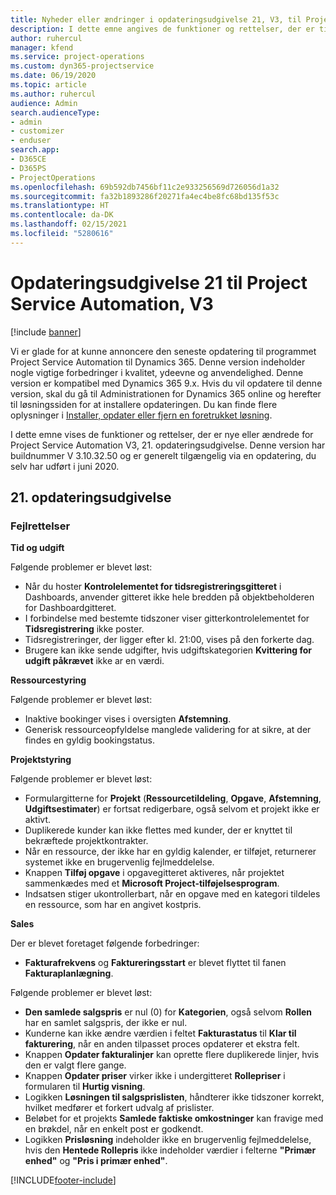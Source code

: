 ```yaml
---
title: Nyheder eller ændringer i opdateringsudgivelse 21, V3, til Project Service Automation
description: I dette emne angives de funktioner og rettelser, der er tilgængelige til Project Service Automation, opdateringsudgivelse 21, V3.
author: ruhercul
manager: kfend
ms.service: project-operations
ms.custom: dyn365-projectservice
ms.date: 06/19/2020
ms.topic: article
ms.author: ruhercul
audience: Admin
search.audienceType:
- admin
- customizer
- enduser
search.app:
- D365CE
- D365PS
- ProjectOperations
ms.openlocfilehash: 69b592db7456bf11c2e933256569d726056d1a32
ms.sourcegitcommit: fa32b1893286f20271fa4ec4be8fc68bd135f53c
ms.translationtype: HT
ms.contentlocale: da-DK
ms.lasthandoff: 02/15/2021
ms.locfileid: "5280616"
---
```

# <a name="project-service-automation-update-release-21-v3"></a>Opdateringsudgivelse 21 til Project Service Automation, V3

[!include [banner](../includes/psa-now-project-operations.md)]

Vi er glade for at kunne annoncere den seneste opdatering til programmet Project Service Automation til Dynamics 365. Denne version indeholder nogle vigtige forbedringer i kvalitet, ydeevne og anvendelighed. Denne version er kompatibel med Dynamics 365 9.x. Hvis du vil opdatere til denne version, skal du gå til Administrationen for Dynamics 365 online og herefter til løsningssiden for at installere opdateringen. Du kan finde flere oplysninger i [Installer, opdater eller fjern en foretrukket løsning](https://docs.microsoft.com/power-platform/admin/install-remove-preferred-solution).

I dette emne vises de funktioner og rettelser, der er nye eller ændrede for Project Service Automation V3, 21. opdateringsudgivelse. Denne version har buildnummer V 3.10.32.50 og er generelt tilgængelig via en opdatering, du selv har udført i juni 2020.

## <a name="update-release-21"></a>21. opdateringsudgivelse

### <a name="bug-fixes"></a>Fejlrettelser

**Tid og udgift**

Følgende problemer er blevet løst:

- Når du hoster **Kontrolelementet for tidsregistreringsgitteret** i Dashboards, anvender gitteret ikke hele bredden på objektbeholderen for Dashboardgitteret.
- I forbindelse med bestemte tidszoner viser gitterkontrolelementet for **Tidsregistrering** ikke poster.
- Tidsregistreringer, der ligger efter kl. 21:00, vises på den forkerte dag.
- Brugere kan ikke sende udgifter, hvis udgiftskategorien **Kvittering for udgift påkrævet** ikke ar en værdi.

**Ressourcestyring**

Følgende problemer er blevet løst:

- Inaktive bookinger vises i oversigten **Afstemning**.
- Generisk ressourceopfyldelse manglede validering for at sikre, at der findes en gyldig bookingstatus.

**Projektstyring**

Følgende problemer er blevet løst:

- Formulargitterne for **Projekt** (**Ressourcetildeling**, **Opgave**, **Afstemning**, **Udgiftsestimater**) er fortsat redigerbare, også selvom et projekt ikke er aktivt.
- Duplikerede kunder kan ikke flettes med kunder, der er knyttet til bekræftede projektkontrakter.
- Når en ressource, der ikke har en gyldig kalender, er tilføjet, returnerer systemet ikke en brugervenlig fejlmeddelelse.
- Knappen **Tilføj opgave** i opgavegitteret aktiveres, når projektet sammenkædes med et **Microsoft Project-tilføjelsesprogram**.
- Indsatsen stiger ukontrollerbart, når en opgave med en kategori tildeles en ressource, som har en angivet kostpris.

**Sales**

Der er blevet foretaget følgende forbedringer:

- **Fakturafrekvens** og **Faktureringsstart** er blevet flyttet til fanen **Fakturaplanlægning**.

Følgende problemer er blevet løst:

- **Den samlede salgspris** er nul (0) for **Kategorien**, også selvom **Rollen** har en samlet salgspris, der ikke er nul.
- Kunderne kan ikke ændre værdien i feltet **Fakturastatus** til **Klar til fakturering**, når en anden tilpasset proces opdaterer et ekstra felt.
- Knappen **Opdater fakturalinjer** kan oprette flere duplikerede linjer, hvis den er valgt flere gange.
- Knappen **Opdater priser** virker ikke i undergitteret **Rollepriser** i formularen til **Hurtig visning**.
- Logikken **Løsningen til salgsprislisten**, håndterer ikke tidszoner korrekt, hvilket medfører et forkert udvalg af prislister.
- Beløbet for et projekts **Samlede faktiske omkostninger** kan fravige med en brøkdel, når en enkelt post er godkendt.
- Logikken **Prisløsning** indeholder ikke en brugervenlig fejlmeddelelse, hvis den **Hentede Rollepris** ikke indeholder værdier i felterne **"Primær enhed"** og **"Pris i primær enhed"**.


[!INCLUDE[footer-include](../includes/footer-banner.md)]